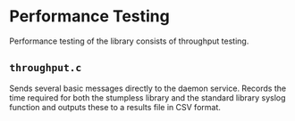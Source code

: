 # Performance Testing

Performance testing of the library consists of throughput testing.

## `throughput.c`

Sends several basic messages directly to the daemon service. Records the time
required for both the stumpless library and the standard library syslog function
and outputs these to a results file in CSV format.
